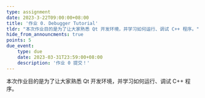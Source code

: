```yaml
---
type: assignment
date: 2023-3-22T09:00:00+08:00
title: '作业 0. Debugger Tutorial'
tldr: "本次作业目的是为了让大家熟悉 Qt 开发环境，并学习如何运行、调试 C++ 程序。"
hide_from_announcments: true
points: 5
due_event:
    type: due
    date: 2023-03-31T23:59:00+08:00
    description: '作业 0 提交！'
---
```


本次作业目的是为了让大家熟悉 Qt 开发环境，并学习如何运行、调试 C++ 程序。
